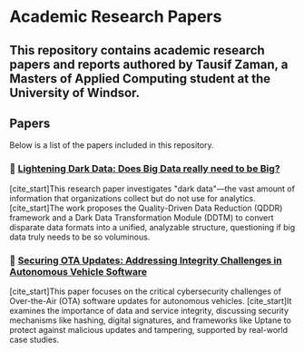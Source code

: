 # Academic Research Papers

This repository contains academic research papers and reports authored by Tausif Zaman, a Masters of Applied Computing student at the University of Windsor.
---

## Papers

Below is a list of the papers included in this repository.

### 📄 [Lightening Dark Data: Does Big Data really need to be Big?](Lightening%20Dark%20Data.pdf)

[cite_start]This research paper investigates "dark data"—the vast amount of information that organizations collect but do not use for analytics. [cite_start]The work proposes the Quality-Driven Data Reduction (QDDR) framework and a Dark Data Transformation Module (DDTM) to convert disparate data formats into a unified, analyzable structure, questioning if big data truly needs to be so voluminous.

### 📄 [Securing OTA Updates: Addressing Integrity Challenges in Autonomous Vehicle Software](Securing%20OTA%20Updates%20Addressing%20Integrity.pdf)

[cite_start]This paper focuses on the critical cybersecurity challenges of Over-the-Air (OTA) software updates for autonomous vehicles. [cite_start]It examines the importance of data and service integrity, discussing security mechanisms like hashing, digital signatures, and frameworks like Uptane to protect against malicious updates and tampering, supported by real-world case studies.
